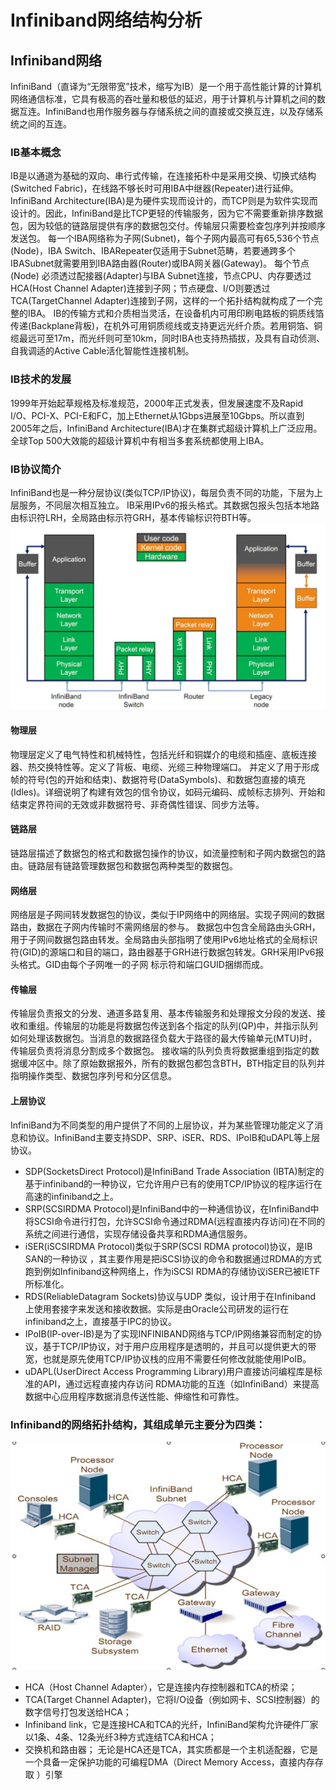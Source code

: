 # Infiniband网络结构分析
## Infiniband网络 ##
InfiniBand（直译为“无限带宽”技术，缩写为IB）是一个用于高性能计算的计算机网络通信标准，它具有极高的吞吐量和极低的延迟，用于计算机与计算机之间的数据互连。InfiniBand也用作服务器与存储系统之间的直接或交换互连，以及存储系统之间的互连。
### IB基本概念
IB是以通道为基础的双向、串行式传输，在连接拓朴中是采用交换、切换式结构(Switched Fabric)，在线路不够长时可用IBA中继器(Repeater)进行延伸。
InfiniBand Architecture(IBA)是为硬件实现而设计的，而TCP则是为软件实现而设计的。因此，InfiniBand是比TCP更轻的传输服务，因为它不需要重新排序数据包，因为较低的链路层提供有序的数据包交付。传输层只需要检查包序列并按顺序发送包。
每一个IBA网络称为子网(Subnet)，每个子网内最高可有65,536个节点(Node)，IBA Switch、IBARepeater仅适用于Subnet范畴，若要通跨多个IBASubnet就需要用到IBA路由器(Router)或IBA网关器(Gateway)。
每个节点(Node) 必须透过配接器(Adapter)与IBA Subnet连接，节点CPU、内存要透过HCA(Host Channel Adapter)连接到子网；节点硬盘、I/O则要透过TCA(TargetChannel Adapter)连接到子网，这样的一个拓扑结构就构成了一个完整的IBA。
IB的传输方式和介质相当灵活，在设备机内可用印刷电路板的铜质线箔传递(Backplane背板)，在机外可用铜质缆线或支持更远光纤介质。若用铜箔、铜缆最远可至17m，而光纤则可至10km，同时IBA也支持热插拔，及具有自动侦测、自我调适的Active Cable活化智能性连接机制。
### IB技术的发展
1999年开始起草规格及标准规范，2000年正式发表，但发展速度不及Rapid I/O、PCI-X、PCI-E和FC，加上Ethernet从1Gbps进展至10Gbps。所以直到2005年之后，InfiniBand Architecture(IBA)才在集群式超级计算机上广泛应用。全球Top 500大效能的超级计算机中有相当多套系统都使用上IBA。
### IB协议简介
InfiniBand也是一种分层协议(类似TCP/IP协议)，每层负责不同的功能，下层为上层服务，不同层次相互独立。 IB采用IPv6的报头格式。其数据包报头包括本地路由标识符LRH，全局路由标示符GRH，基本传输标识符BTH等。
![1](https://github.com/luojike/sysdesign/blob/master/2019/%E5%88%98%E7%A8%8B%E7%9D%BF/Infiniband%E7%BD%91%E7%BB%9C%E7%BB%93%E6%9E%84%E5%88%86%E6%9E%90/image/1.png)
#### 物理层
物理层定义了电气特性和机械特性，包括光纤和铜媒介的电缆和插座、底板连接器、热交换特性等。定义了背板、电缆、光缆三种物理端口。
并定义了用于形成帧的符号(包的开始和结束)、数据符号(DataSymbols)、和数据包直接的填充(Idles)。详细说明了构建有效包的信令协议，如码元编码、成帧标志排列、开始和结束定界符间的无效或非数据符号、非奇偶性错误、同步方法等。
#### 链路层
链路层描述了数据包的格式和数据包操作的协议，如流量控制和子网内数据包的路由。链路层有链路管理数据包和数据包两种类型的数据包。
#### 网络层
网络层是子网间转发数据包的协议，类似于IP网络中的网络层。实现子网间的数据路由，数据在子网内传输时不需网络层的参与。
数据包中包含全局路由头GRH，用于子网间数据包路由转发。全局路由头部指明了使用IPv6地址格式的全局标识符(GID)的源端口和目的端口，路由器基于GRH进行数据包转发。GRH采用IPv6报头格式。GID由每个子网唯一的子网 标示符和端口GUID捆绑而成。
#### 传输层
传输层负责报文的分发、通道多路复用、基本传输服务和处理报文分段的发送、接收和重组。传输层的功能是将数据包传送到各个指定的队列(QP)中，并指示队列如何处理该数据包。当消息的数据路径负载大于路径的最大传输单元(MTU)时，传输层负责将消息分割成多个数据包。
接收端的队列负责将数据重组到指定的数据缓冲区中。除了原始数据报外，所有的数据包都包含BTH，BTH指定目的队列并指明操作类型、数据包序列号和分区信息。
#### 上层协议
InfiniBand为不同类型的用户提供了不同的上层协议，并为某些管理功能定义了消息和协议。InfiniBand主要支持SDP、SRP、iSER、RDS、IPoIB和uDAPL等上层协议。
+ SDP(SocketsDirect Protocol)是InfiniBand Trade Association (IBTA)制定的基于infiniband的一种协议，它允许用户已有的使用TCP/IP协议的程序运行在高速的infiniband之上。
+ SRP(SCSIRDMA Protocol)是InfiniBand中的一种通信协议，在InfiniBand中将SCSI命令进行打包，允许SCSI命令通过RDMA(远程直接内存访问)在不同的系统之间进行通信，实现存储设备共享和RDMA通信服务。
+ iSER(iSCSIRDMA Protocol)类似于SRP(SCSI RDMA protocol)协议，是IB SAN的一种协议 ，其主要作用是把iSCSI协议的命令和数据通过RDMA的方式跑到例如Infiniband这种网络上，作为iSCSI RDMA的存储协议iSER已被IETF所标准化。
+ RDS(ReliableDatagram Sockets)协议与UDP 类似，设计用于在Infiniband 上使用套接字来发送和接收数据。实际是由Oracle公司研发的运行在infiniband之上，直接基于IPC的协议。
+ IPoIB(IP-over-IB)是为了实现INFINIBAND网络与TCP/IP网络兼容而制定的协议，基于TCP/IP协议，对于用户应用程序是透明的，并且可以提供更大的带宽，也就是原先使用TCP/IP协议栈的应用不需要任何修改就能使用IPoIB。
+ uDAPL(UserDirect Access Programming Library)用户直接访问编程库是标准的API，通过远程直接内存访问 RDMA功能的互连（如InfiniBand）来提高数据中心应用程序数据消息传送性能、伸缩性和可靠性。
### Infiniband的网络拓扑结构，其组成单元主要分为四类：
![2](https://github.com/luojike/sysdesign/blob/master/2019/%E5%88%98%E7%A8%8B%E7%9D%BF/Infiniband%E7%BD%91%E7%BB%9C%E7%BB%93%E6%9E%84%E5%88%86%E6%9E%90/image/2.png)
+ HCA（Host Channel Adapter），它是连接内存控制器和TCA的桥梁；
+ TCA(Target Channel Adapter)，它将I/O设备（例如网卡、SCSI控制器）的数字信号打包发送给HCA；
+ Infiniband link，它是连接HCA和TCA的光纤，InfiniBand架构允许硬件厂家以1条、4条、12条光纤3种方式连结TCA和HCA；
+ 交换机和路由器；
无论是HCA还是TCA，其实质都是一个主机适配器，它是一个具备一定保护功能的可编程DMA（Direct Memory Access，直接内存存取 ）引擎

